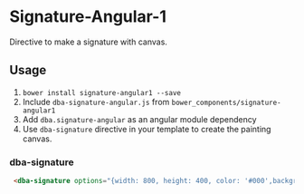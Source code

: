 # Signature-Angular-1
Directive to make a signature with canvas.

## Usage
1. `bower install signature-angular1 --save`
1. Include `dba-signature-angular.js` from  `bower_components/signature-angular1`
1. Add `dba.signature-angular` as an angular module dependency
1. Use `dba-signature` directive in your template to create the painting canvas.

### dba-signature
```html
 <dba-signature options="{width: 800, height: 400, color: '#000',backgroundColor:'#fff',lineWidth:5,id: 'signature' }"></dba-signature>

```
